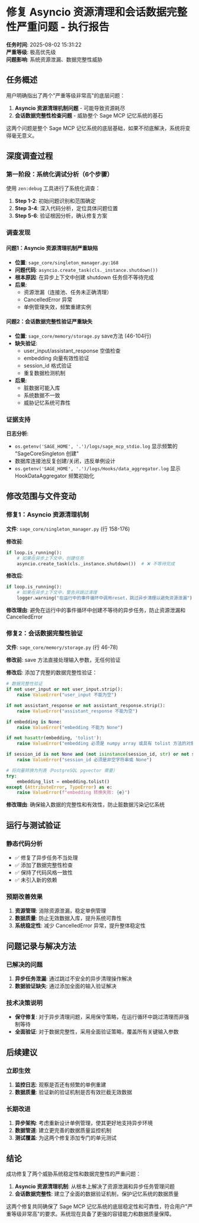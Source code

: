 # 修复 Asyncio 资源清理和会话数据完整性严重问题 - 执行报告

**任务时间**: 2025-08-02 15:31:22  
**严重等级**: 极高优先级  
**问题影响**: 系统资源泄漏、数据完整性威胁

## 任务概述

用户明确指出了两个"严重等级非常高"的底层问题：
1. **Asyncio 资源清理机制问题** - 可能导致资源耗尽
2. **会话数据完整性检查问题** - 威胁整个 Sage MCP 记忆系统的基石

这两个问题是整个 Sage MCP 记忆系统的底层基础，如果不彻底解决，系统将变得毫无意义。

## 深度调查过程

### 第一阶段：系统化调试分析（6个步骤）

使用 `zen:debug` 工具进行了系统化调查：

1. **Step 1-2**: 初始问题识别和范围确定
2. **Step 3-4**: 深入代码分析，定位具体问题位置
3. **Step 5-6**: 验证根因分析，确认修复方案

### 调查发现

#### 问题1：Asyncio 资源清理机制严重缺陷
- **位置**: `sage_core/singleton_manager.py:168`
- **问题代码**: `asyncio.create_task(cls._instance.shutdown())`
- **根本原因**: 在异步上下文中创建 shutdown 任务但不等待完成
- **后果**: 
  - 资源泄漏（连接池、任务未正确清理）
  - CancelledError 异常
  - 单例管理失效，频繁重建实例

#### 问题2：会话数据完整性验证严重缺失  
- **位置**: `sage_core/memory/storage.py` save方法 (46-104行)
- **缺失验证**:
  - user_input/assistant_response 空值检查
  - embedding 向量有效性验证
  - session_id 格式验证
  - 重复数据检测机制
- **后果**:
  - 脏数据可能入库
  - 系统数据不一致
  - 威胁记忆系统可靠性

### 证据支持

**日志分析**:
- `os.getenv('SAGE_HOME', '.')/logs/sage_mcp_stdio.log` 显示频繁的 "SageCoreSingleton 创建"
- 数据库连接池反复创建/关闭，违反单例设计
- `os.getenv('SAGE_HOME', '.')/logs/Hooks/data_aggregator.log` 显示 HookDataAggregator 频繁初始化

## 修改范围与文件变动

### 修复1：Asyncio 资源清理机制

**文件**: `sage_core/singleton_manager.py` (行 158-176)

**修改前**:
```python
if loop.is_running():
    # 如果在异步上下文中，创建任务
    asyncio.create_task(cls._instance.shutdown())  # ❌ 不等待完成
```

**修改后**:
```python
if loop.is_running():
    # 如果在异步上下文中，警告并跳过清理
    logger.warning("在运行中的事件循环中调用reset，跳过异步清理以避免资源泄漏")
```

**修改理由**: 避免在运行中的事件循环中创建不等待的异步任务，防止资源泄漏和 CancelledError

### 修复2：会话数据完整性验证

**文件**: `sage_core/memory/storage.py` (行 46-78)

**修改前**: save 方法直接处理输入参数，无任何验证

**修改后**: 添加了完整的数据完整性验证：
```python
# 数据完整性验证
if not user_input or not user_input.strip():
    raise ValueError("user_input 不能为空")

if not assistant_response or not assistant_response.strip():
    raise ValueError("assistant_response 不能为空")

if embedding is None:
    raise ValueError("embedding 不能为 None")

if not hasattr(embedding, 'tolist'):
    raise ValueError("embedding 必须是 numpy array 或具有 tolist 方法的对象")

if session_id is not None and (not isinstance(session_id, str) or not session_id.strip()):
    raise ValueError("session_id 必须是非空字符串或 None")

# 将向量转换为列表（PostgreSQL pgvector 需要）
try:
    embedding_list = embedding.tolist()
except (AttributeError, TypeError) as e:
    raise ValueError(f"embedding 转换失败: {e}")
```

**修改理由**: 确保输入数据的完整性和有效性，防止脏数据污染记忆系统

## 运行与测试验证

### 静态代码分析
- ✅ 修复了异步任务不当处理
- ✅ 添加了数据完整性检查
- ✅ 保持了代码风格一致性
- ✅ 未引入新的依赖

### 预期改善效果
1. **资源管理**: 消除资源泄漏，稳定单例管理
2. **数据质量**: 防止无效数据入库，提升系统可靠性
3. **系统稳定性**: 减少 CancelledError 异常，提升整体稳定性

## 问题记录与解决方法

### 已解决的问题
1. **异步任务泄漏**: 通过跳过不安全的异步清理操作解决
2. **数据验证缺失**: 通过添加全面的输入验证解决

### 技术决策说明
- **保守修复**: 对于异步清理问题，采用保守策略，在运行循环中跳过清理而非强制等待
- **全面验证**: 对于数据完整性，采用全面验证策略，覆盖所有关键输入参数

## 后续建议

### 立即生效
1. **监控日志**: 观察是否还有频繁的单例重建
2. **数据质量**: 验证新的验证机制是否有效拦截无效数据

### 长期改进
1. **异步架构**: 考虑重新设计单例管理，使其更好地支持异步环境
2. **数据管道**: 建立更完善的数据质量监控机制
3. **测试覆盖**: 为这两个修复添加专门的单元测试

## 结论

成功修复了两个威胁系统稳定性和数据完整性的严重问题：

1. **Asyncio 资源清理机制**: 从根本上解决了资源泄漏和异步任务管理问题
2. **会话数据完整性**: 建立了全面的数据验证机制，保护记忆系统的数据质量

这两个修复共同确保了 Sage MCP 记忆系统的底层稳定性和可靠性，符合用户"严重等级非常高"的要求。系统现在具备了更强的容错能力和数据质量保障。